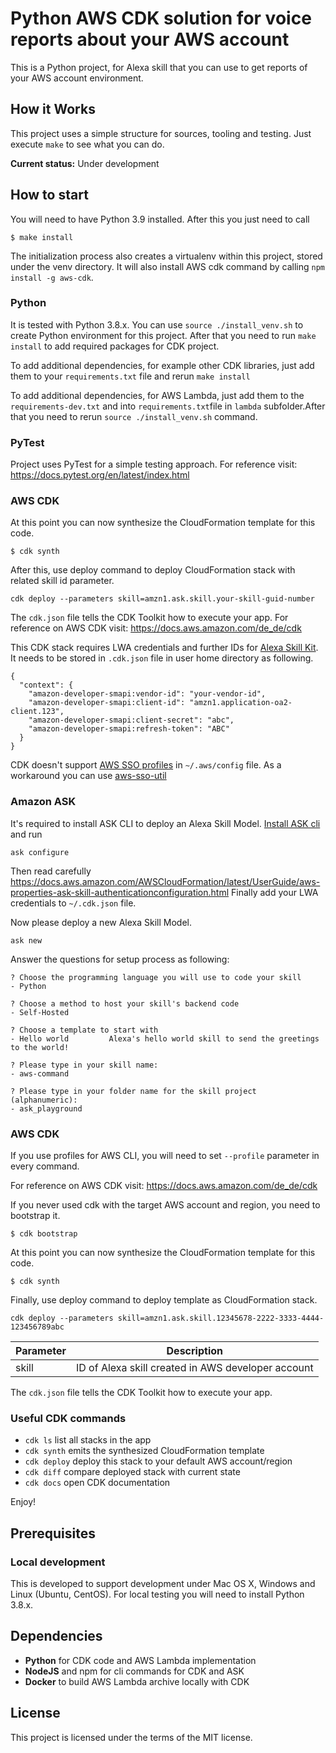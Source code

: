 Python AWS CDK solution for voice reports about your AWS account
=========

This is a Python project, for Alexa skill that you can use to get reports of your AWS account environment.

## How it Works

This project uses a simple structure for sources, tooling and testing.
Just execute `make` to see what you can do.

**Current status:** Under development

## How to start

You will need to have Python 3.9 installed. After this you just need to call
 ```
 $ make install
 ```

The initialization process also creates a virtualenv within this project, stored under the venv directory.
It will also install AWS cdk command by calling `npm install -g aws-cdk`.

### Python

It is tested with Python 3.8.x.
You can use `source ./install_venv.sh` to create Python environment for this project.
After that you need to run `make install` to add required packages for CDK project. 

To add additional dependencies, for example other CDK libraries, just add
them to your `requirements.txt` file and rerun `make install`

To add additional dependencies, for AWS Lambda, just add them to the `requirements-dev.txt` and into `requirements.txt`file in `lambda` subfolder.After that you need to rerun `source ./install_venv.sh` command.

### PyTest

Project uses PyTest for a simple testing approach.
For reference visit: https://docs.pytest.org/en/latest/index.html

### AWS CDK

At this point you can now synthesize the CloudFormation template for this code.
```
$ cdk synth
```

After this, use deploy command to deploy CloudFormation stack with related skill id parameter.
```
cdk deploy --parameters skill=amzn1.ask.skill.your-skill-guid-number
```

The `cdk.json` file tells the CDK Toolkit how to execute your app.
For reference on AWS CDK visit: https://docs.aws.amazon.com/de_de/cdk

This CDK stack requires LWA credentials and further IDs for [Alexa Skill Kit](#amazon-ask). It needs to be stored in `.cdk.json` file in user home directory as following. 
```
{
  "context": {
    "amazon-developer-smapi:vendor-id": "your-vendor-id",
    "amazon-developer-smapi:client-id": "amzn1.application-oa2-client.123",
    "amazon-developer-smapi:client-secret": "abc",
    "amazon-developer-smapi:refresh-token": "ABC"
  }
}
```

CDK doesn't support [AWS SSO profiles](https://docs.aws.amazon.com/cli/latest/userguide/cli-configure-sso.html) in `~/.aws/config` file. As a workaround you can use [aws-sso-util](https://github.com/benkehoe/aws-sso-util)

### Amazon ASK

It's required to install ASK CLI to deploy an Alexa Skill Model.
[Install ASK cli](https://developer.amazon.com/en-US/docs/alexa/smapi/quick-start-alexa-skills-kit-command-line-interface.html) and run
```
ask configure
```

Then read carefully https://docs.aws.amazon.com/AWSCloudFormation/latest/UserGuide/aws-properties-ask-skill-authenticationconfiguration.html 
Finally add your LWA credentials to `~/.cdk.json` file.

Now please deploy a new Alexa Skill Model.
```
ask new
```
Answer the questions for setup process as following:
```
? Choose the programming language you will use to code your skill
- Python
```
```
? Choose a method to host your skill's backend code
- Self-Hosted
```
```
? Choose a template to start with
- Hello world		  Alexa's hello world skill to send the greetings to the world!
```
```
? Please type in your skill name:
- aws-command
```
```
? Please type in your folder name for the skill project (alphanumeric):
- ask_playground
```

### AWS CDK

If you use profiles for AWS CLI, you will need to set `--profile` parameter in every command.

For reference on AWS CDK visit: https://docs.aws.amazon.com/de_de/cdk

If you never used cdk with the target AWS account and region, you need to bootstrap it.
```
$ cdk bootstrap
```

At this point you can now synthesize the CloudFormation template for this code.
```
$ cdk synth
```

Finally, use deploy command to deploy template as CloudFormation stack.
```
cdk deploy --parameters skill=amzn1.ask.skill.12345678-2222-3333-4444-123456789abc
```

| Parameter | Description |
|-----------|-------------|
| skill     | ID of Alexa skill created in AWS developer account |

The `cdk.json` file tells the CDK Toolkit how to execute your app.

### Useful CDK commands

 * `cdk ls`          list all stacks in the app
 * `cdk synth`       emits the synthesized CloudFormation template
 * `cdk deploy`      deploy this stack to your default AWS account/region
 * `cdk diff`        compare deployed stack with current state
 * `cdk docs`        open CDK documentation

Enjoy!

## Prerequisites

### Local development

This is developed to support development under Mac OS X, Windows and Linux (Ubuntu, CentOS).
For local testing you will need to install Python 3.8.x.

## Dependencies

* **Python** for CDK code and AWS Lambda implementation
* **NodeJS** and npm for cli commands for CDK and ASK
* **Docker** to build AWS Lambda archive locally with CDK

## License

This project is licensed under the terms of the MIT license.